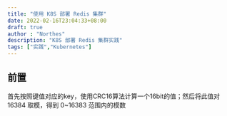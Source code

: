 ```yaml
---
title: "使用 K8S 部署 Redis 集群"
date: 2022-02-16T23:04:33+08:00
draft: true
author : "Northes"
description: "K8S 部署 Redis 集群实践"
tags: ["实践","Kubernetes"]
---
```


## 前置
首先按照键值对应的key，使用CRC16算法计算一个16bit的值；然后将此值对
16384 取模，得到 0~16383 范围内的模数

## 